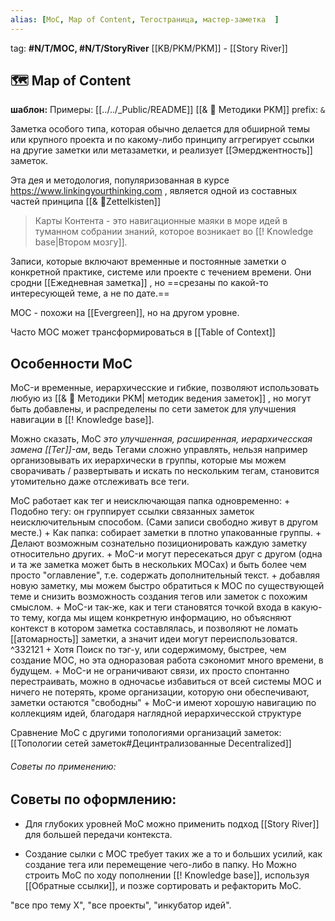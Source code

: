 ```yaml
---
alias: [MoC, Map of Content, Тегостраница, мастер-заметка  ]
---
```

tag: **\#N/T/MOC, \#N/T/StoryRiver**
[[KB/PKM/PKM]]  - [[Story River]]


## 🗺️ Map of Content
**шаблон:**
 Примеры: [[../../_Public/README]] [[& 🌱️ Методики PKM]]
 prefix: `&`

Заметка особого типа, которая  обычно делается для обширной темы или крупного проекта  и по какому-либо принципу аггрегирует ссылки на другие заметки или метазаметки, и реализует [[Эмерджентность]] заметок.

Эта дея и методология, популяризованная в курсе https://www.linkingyourthinking.com , является одной из составных частей принципа [[& 🌲️Zettelkisten]]

> Карты Контента - это навигационные маяки в море идей в туманном собрании знаний, которое возникает во [[! Knowledge base|Втором мозгу]].

Записи, которые включают временные и постоянные заметки о конкретной практике, системе или проекте с течением времени. Они сродни [[Ежедневная заметка]] , но ==срезаны по какой-то интересующей теме, а не по дате.==

MOC - похожи на [[Evergreen]], но на  другом уровне.

Часто MOC может трансформироваться в [[Table of Context]]

## Особенности MoC
MoC-и  временные, иерархичесские и гибкие, позволяют использовать любую из [[& 🌱️ Методики PKM| методик ведения заметок]] , но могут быть добавлены, и распределены по сети заметок для  улучшения навигации в [[! Knowledge base]].

Можно сказать, MoC *это улучшенная, расширенная, иерархичесская замена [[Тег]]-ам*, ведь Тегами сложно управлять, нельзя например организовывать их иерархически в группы, которые мы можем сворачивать / развертывать и искать по нескольким тегам, становится утомительно даже отслеживать все теги. 

MoC работает как тег и неисключающая папка одновременно:
\+ Подобно тегу: он группирует ссылки связанных заметок неисключительным способом. (Сами записи свободно живут в другом месте.)
\+ Как папка: собирает заметки в плотно упакованные группы.
\+ Делают возможным сознательно позиционировать каждую заметку относительно других.
\+ MoC-и могут пересекаться друг с другом (одна и та же заметка может быть в нескольких MOCах) и быть более чем просто "оглавление", т.е. содержать дополнительный текст.
\+ добавляя новую заметку, мы можем быстро обратиться к MOC по существующей теме и снизить возможность создания тегов или заметок с похожим смыслом.
\+ MoC-и так-же, как и теги становятся точкой входа в какую-то тему, когда мы ищем конкретную информацию, но объясняют контекст в котором заметка составлялась, и позволяют не ломать [[атомарность]] заметки, а значит идеи могут переиспользоватся. ^332121
\+ Хотя Поиск по тэг-у, или содержимому, быстрее, чем создание MOC, но эта одноразовая работа сэкономит много времени, в будущем.
\+ MoC-и не ограничивают связи, их просто спонтанно перестраивать, можно в одночасье избавиться от всей системы MOC и ничего не потерять, кроме организации, которую они обеспечивают, заметки остаются "свободны"
\+ MoC-и имеют хорошую навигацию по коллекциям идей, благодаря наглядной иерархичесской структуре

Сравнение MoC  с другими топологиями организаций заметок:
[[Топологии сетей заметок#Децинтрализованные Decentralized]]

###### Советы по применению:
## Советы по оформлению: 

- Для глубоких уровней MoC можно применить подход [[Story River]] для большей передачи контекста.

- Создание сылки с MOC требует таких же  а то и больших усилий, как создание тега или перемещение чего-либо в папку.
Но Можно строить MoC по ходу пополнении [[! Knowledge base]], используя [[Oбратные ссылки]], и позже  сортировать и рефакторить MoC.

 "все про тему X", "все проекты", "инкубатор идей". 

